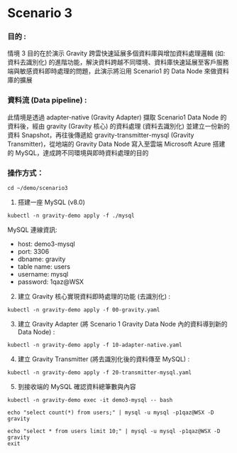 # Scenario 3

### 目的 :

情境 3 目的在於演示 Gravity 跨雲快速延展多個資料庫與增加資料處理邏輯 (如: 資料去識別化) 的進階功能，解決資料跨越不同環境、資料庫快速延展至客戶服務端與敏感資料即時處理的問題，此演示將沿用 Scenario1 的 Data Node 來做資料庫的擴展

### 資料流 (Data pipeline) :

此情境是透過 adapter-native (Gravity Adapter) 擷取 Scenario1 Data Node 的資料後，經由 gravity (Gravity 核心) 的資料處理 (資料去識別化) 並建立一份新的資料 Snapshot，再往後傳遞給 gravity-transmitter-mysql (Gravity Transmitter)，從地端的 Gravity Data Node 寫入至雲端 Microsoft Azure 搭建的 MySQL，達成跨不同環境與即時資料處理的目的

### 操作方式：
```
cd ~/demo/scenario3
```

1. 搭建一座  MySQL (v8.0)

```
kubectl -n gravity-demo apply -f ./mysql
```
MySQL  連線資訊:
* host: demo3-mysql
* port: 3306
* dbname: gravity
* table name: users 
* username: mysql
* password: 1qaz@WSX

2. 建立 Gravity 核心實現資料即時處理的功能 (去識別化) :

```
kubectl -n gravity-demo apply -f 00-gravity.yaml
```

3. 建立 Gravity Adapter  (將 Scenario 1 Gravity Data Node 內的資料導到新的 Data Node) :

```
kubectl -n gravity-demo apply -f 10-adapter-native.yaml
```

4. 建立 Gravity Transmitter (將去識別化後的資料傳至 MySQL) :

```
kubectl -n gravity-demo apply -f 20-transmitter-mysql.yaml
```

5. 到接收端的 MySQL 確認資料總筆數與內容

```
kubectl -n gravity-demo exec -it demo3-mysql -- bash

echo "select count(*) from users;" | mysql -u mysql -p1qaz@WSX -D gravity

echo "select * from users limit 10;" | mysql -u mysql -p1qaz@WSX -D gravity
exit
```

